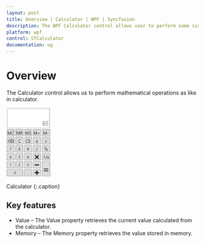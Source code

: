 ```yaml
---
layout: post
title: Overview | Calculator | WPF | Syncfusion
description: The WPF Calculator control allows user to perform some simple arithmetic calculations without switching to an external application.
platform: wpf
control: SfCalculator
documentation: ug
---
```


# Overview

The Calculator control allows us to perform mathematical operations as like in calculator.

![Calculator - Overview](Overview_images/Overview_img1.png)

Calculator
{:.caption}

## Key features

* Value – The Value property retrieves the current value calculated from the calculator.
* Memory – The Memory property retrieves the value stored in memory.